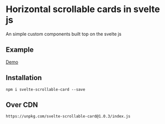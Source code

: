 # Horizontal scrollable cards in svelte js
An simple custom components built top on the svelte js

## Example
[Demo](docs/index.html)

## Installation

```
npm i svelte-scrollable-card --save
```

## Over CDN

```
https://unpkg.com/svelte-scrollable-card@1.0.3/index.js
```
